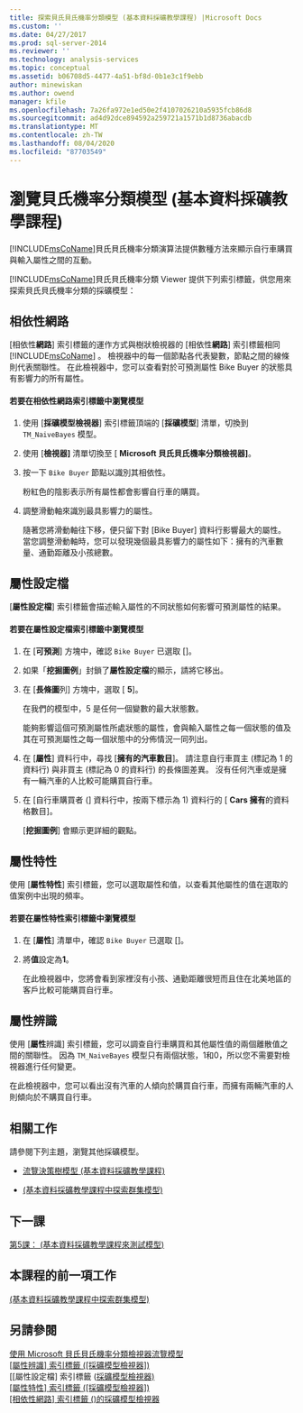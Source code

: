```yaml
---
title: 探索貝氏貝氏機率分類模型 (基本資料採礦教學課程) |Microsoft Docs
ms.custom: ''
ms.date: 04/27/2017
ms.prod: sql-server-2014
ms.reviewer: ''
ms.technology: analysis-services
ms.topic: conceptual
ms.assetid: b06708d5-4477-4a51-bf8d-0b1e3c1f9ebb
author: minewiskan
ms.author: owend
manager: kfile
ms.openlocfilehash: 7a26fa972e1ed50e2f4107026210a5935fcb86d8
ms.sourcegitcommit: ad4d92dce894592a259721a1571b1d8736abacdb
ms.translationtype: MT
ms.contentlocale: zh-TW
ms.lasthandoff: 08/04/2020
ms.locfileid: "87703549"
---
```

# <a name="exploring-the-naive-bayes-model-basic-data-mining-tutorial"></a>瀏覽貝氏機率分類模型 (基本資料採礦教學課程)
  [!INCLUDE[msCoName](../includes/msconame-md.md)]貝氏貝氏機率分類演算法提供數種方法來顯示自行車購買與輸入屬性之間的互動。  
  
 [!INCLUDE[msCoName](../includes/msconame-md.md)]貝氏貝氏機率分類 Viewer 提供下列索引標籤，供您用來探索貝氏貝氏機率分類的採礦模型：  
  
 
  
##  <a name="dependency-network"></a><a name="DependencyNetwork"></a>相依性網路  
 [相依性**網路**] 索引標籤的運作方式與樹狀檢視器的 [相依性**網路**] 索引標籤相同 [!INCLUDE[msCoName](../includes/msconame-md.md)] 。 檢視器中的每一個節點各代表變數，節點之間的線條則代表關聯性。 在此檢視器中，您可以查看對於可預測屬性 Bike Buyer 的狀態具有影響力的所有屬性。  
  
#### <a name="to-explore-the-model-in-the-dependency-network-tab"></a>若要在相依性網路索引標籤中瀏覽模型  
  
1.  使用 [**採礦模型檢視器**] 索引標籤頂端的 [**採礦模型**] 清單，切換到 `TM_NaiveBayes` 模型。  
  
2.  使用 [**檢視器]** 清單切換至 [ **Microsoft 貝氏貝氏機率分類檢視器]**。  
  
3.  按一下 `Bike Buyer` 節點以識別其相依性。  
  
     粉紅色的陰影表示所有屬性都會影響自行車的購買。  
  
4.  調整滑動軸來識別最具影響力的屬性。  
  
     隨著您將滑動軸往下移，便只留下對 [Bike Buyer] 資料行影響最大的屬性。 當您調整滑動軸時，您可以發現幾個最具影響力的屬性如下：擁有的汽車數量、通勤距離及小孩總數。  
 
  
##  <a name="attribute-profiles"></a><a name="AttributeProfiles"></a> 屬性設定檔  
 [**屬性設定檔**] 索引標籤會描述輸入屬性的不同狀態如何影響可預測屬性的結果。  
  
#### <a name="to-explore-the-model-in-the-attribute-profiles-tab"></a>若要在屬性設定檔索引標籤中瀏覽模型  
  
1.  在 [**可預測**] 方塊中，確認 `Bike Buyer` 已選取 []。  
  
2.  如果「**挖掘圖例**」封鎖了**屬性設定檔**的顯示，請將它移出。  
  
3.  在 [**長條圖**列] 方塊中，選取 [ **5**]。  
  
     在我們的模型中，5 是任何一個變數的最大狀態數。  
  
     能夠影響這個可預測屬性所處狀態的屬性，會與輸入屬性之每一個狀態的值及其在可預測屬性之每一個狀態中的分佈情況一同列出。  
  
4.  在 [**屬性**] 資料行中，尋找 [**擁有的汽車數目**]。  請注意自行車買主 (標記為 1 的資料行) 與非買主 (標記為 0 的資料行) 的長條圖差異。 沒有任何汽車或是擁有一輛汽車的人比較可能購買自行車。  
  
5.  在 [自行車購買者 (] 資料行中，按兩下標示為 1) 資料行的 [ **Cars 擁有**的資料格數目]。  
  
     [**挖掘圖例**] 會顯示更詳細的觀點。  
  
  
##  <a name="attribute-characteristics"></a><a name="AttributeCharacteristics"></a>屬性特性  
 使用 [**屬性特性**] 索引標籤，您可以選取屬性和值，以查看其他屬性的值在選取的值案例中出現的頻率。  
  
#### <a name="to-explore-the-model-in-the-attribute-characteristics-tab"></a>若要在屬性特性索引標籤中瀏覽模型  
  
1.  在 [**屬性**] 清單中，確認 `Bike Buyer` 已選取 []。  
  
2.  將**值**設定為**1**。  
  
     在此檢視器中，您將會看到家裡沒有小孩、通勤距離很短而且住在北美地區的客戶比較可能購買自行車。  
  
  
##  <a name="attribute-discrimination"></a><a name="AttributeDiscrimination"></a>屬性辨識  
 使用 [**屬性**辨識] 索引標籤，您可以調查自行車購買和其他屬性值的兩個離散值之間的關聯性。 因為 `TM_NaiveBayes` 模型只有兩個狀態，1和0，所以您不需要對檢視器進行任何變更。  
  
 在此檢視器中，您可以看出沒有汽車的人傾向於購買自行車，而擁有兩輛汽車的人則傾向於不購買自行車。  
  
## <a name="related-tasks"></a>相關工作  
 請參閱下列主題，瀏覽其他採礦模型。  
  
-   [流覽決策樹模型 &#40;基本資料採礦教學課程&#41;](../../2014/tutorials/exploring-the-decision-tree-model-basic-data-mining-tutorial.md)  
  
-   [&#40;基本資料採礦教學課程中探索群集模型&#41;](../../2014/tutorials/exploring-the-clustering-model-basic-data-mining-tutorial.md)  
  
## <a name="next-lesson"></a>下一課  
 [第5課： &#40;基本資料採礦教學課程來測試模型&#41;](../../2014/tutorials/lesson-5-testing-models-basic-data-mining-tutorial.md)  
  
## <a name="previous-task-in-lesson"></a>本課程的前一項工作  
 [&#40;基本資料採礦教學課程中探索群集模型&#41;](../../2014/tutorials/exploring-the-clustering-model-basic-data-mining-tutorial.md)  
  
## <a name="see-also"></a>另請參閱  
 [使用 Microsoft 貝氏貝氏機率分類檢視器流覽模型](../../2014/analysis-services/data-mining/browse-a-model-using-the-microsoft-naive-bayes-viewer.md)   
 [[屬性辨識] 索引標籤 &#40;[採礦模型檢視器]&#41;](../../2014/analysis-services/attribute-discrimination-tab-mining-model-viewer.md)   
 [[屬性設定檔] 索引標籤 &#40;[採礦模型檢視器&#41;](../../2014/analysis-services/attribute-profiles-tab-mining-model-viewer.md)   
 [[屬性特性] 索引標籤 &#40;[採礦模型檢視器]&#41;](../../2014/analysis-services/attribute-characteristics-tab-mining-model-viewer.md)   
 [[相依性網路] 索引標籤 &#40;&#41;的採礦模型檢視器](../../2014/analysis-services/dependency-network-tab-mining-model-viewer.md)  
  
  
